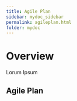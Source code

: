```yaml
---
title: Agile Plan
sidebar: mydoc_sidebar
permalink: agileplan.html
folder: mydoc
---
```


# Overview

Lorum Ipsum

## Agile Plan